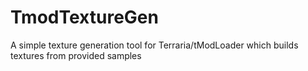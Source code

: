 # TmodTextureGen
A simple texture generation tool for Terraria/tModLoader which builds textures from provided samples
